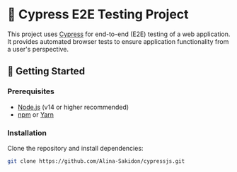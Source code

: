 # 🧪 Cypress E2E Testing Project

This project uses [Cypress](https://www.cypress.io/) for end-to-end (E2E) testing of a web application. It provides automated browser tests to ensure application functionality from a user's perspective.

## 🚀 Getting Started

### Prerequisites

- [Node.js](https://nodejs.org/) (v14 or higher recommended)
- [npm](https://www.npmjs.com/) or [Yarn](https://yarnpkg.com/)

### Installation

Clone the repository and install dependencies:

```bash
git clone https://github.com/Alina-Sakidon/cypressjs.git
